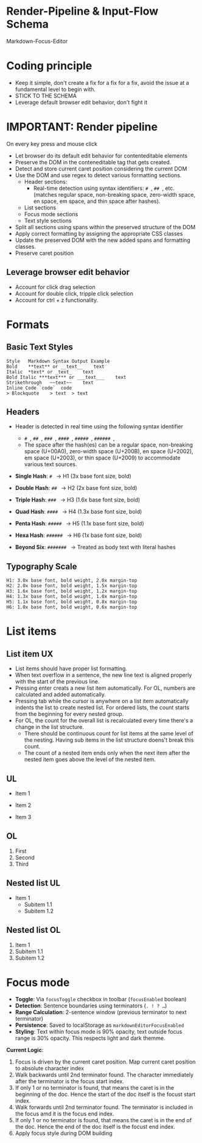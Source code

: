 # Render-Pipeline & Input-Flow Schema
Markdown-Focus-Editor


# Coding principle
- Keep it simple, don't create a fix for a fix for a fix, avoid the issue at a fundamental level to begin with.
- STICK TO THE SCHEMA
- Leverage default browser edit behavior, don't fight it 


# IMPORTANT: Render pipeline
On every key press and mouse click
- Let browser do its default edit behavior for contenteditable elements
- Preserve the DOM in the conteneditable tag that gets created.
- Detect and store current caret position considering the current DOM
- Use the DOM and use regex to detect various formatting sections.
  - Header sections:
    - Real-time detection using syntax identifiers: `# `, `## `, etc. (matches regular space, non-breaking space, zero-width space, en space, em space, and thin space after hashes).
  - List sections
  - Focus mode sections
  - Text style sections
- Split all sections using spans within the preserved structure of the DOM
- Apply correct formatting by assigning the appropriate CSS classes
- Update the preserved DOM with the new added spans and formatting classes.
- Preserve caret position

## Leverage browser edit behavior
- Account for click drag selection
- Account for double click, tripple click selection
- Account for ctrl + z functionality.

# Formats
## Basic Text Styles
```
Style	Markdown Syntax	Output Example
Bold	**text** or __text__	text
Italic	*text* or _text_	text
Bold Italic	***text*** or ___text___	text
Strikethrough	~~text~~	text
Inline Code	`code`	code
> Blockquote	> text	> text
```

## Headers

- Header is detected in real time using the following syntax identifier
  - `# `, `## `, `### `, `#### `, `##### `, `###### `,
  - The space after the hash(es) can be a regular space, non-breaking space (U+00A0), zero-width space (U+200B), en space (U+2002), em space (U+2003), or thin space (U+2009) to accommodate various text sources.

- **Single Hash**: `# ` → H1 (3x base font size, bold)
- **Double Hash**: `## ` → H2 (2x base font size, bold)  
- **Triple Hash**: `### ` → H3 (1.6x base font size, bold)
- **Quad Hash**: `#### ` → H4 (1.3x base font size, bold)
- **Penta Hash**: `##### ` → H5 (1.1x base font size, bold)
- **Hexa Hash**: `###### ` → H6 (1x base font size, bold)
- **Beyond Six**: `####### ` → Treated as body text with literal hashes

## Typography Scale
```
H1: 3.0x base font, bold weight, 2.0x margin-top
H2: 2.0x base font, bold weight, 1.5x margin-top  
H3: 1.6x base font, bold weight, 1.2x margin-top
H4: 1.3x base font, bold weight, 1.0x margin-top
H5: 1.1x base font, bold weight, 0.8x margin-top
H6: 1.0x base font, bold weight, 0.6x margin-top
```


# List items

## List item UX
- List items should have proper list formatting.
- When text overflow in a sentence, the new line text is aligned properly with the start of the previous line.
- Pressing enter creats a new list item automatically. For OL, numbers are calculated and added automatically.
- Pressing tab while the cursor is anywhere on a list item automatically indents the list to create nested list. For ordered lists, the count starts from the beginning for every nested group.
- For OL, the count for the overall list is recalculated every time there's a change in the list structure.
  - There should be continuous count for list items at the same level of the nesting. Having sub items in the list structure doens't break this count.
  - The count of a nested item ends only when the next item after the nested item goes above the level of the nested item.

## UL
- Item 1
* Item 2
+ Item 3


## OL
1. First
2. Second
3. Third

## Nested list UL
- Item 1
  - Subitem 1.1
  - Subitem 1.2

## Nested list OL
1. Item 1
  1. Subitem 1.1
  2. Subitem 1.2


# Focus mode

- **Toggle**: Via `focusToggle` checkbox in toolbar (`focusEnabled` boolean)
- **Detection**: Sentence boundaries using terminators (`. ! ? …`)
- **Range Calculation**: 2-sentence window (previous terminator to next terminator)
- **Persistence**: Saved to localStorage as `markdownEditorFocusEnabled`
- **Styling**: Text within focus mode is 90% opacity, text outside focus range is 30% opacity. This respects light and dark themme.

**Current Logic**:
1. Focus is driven by the current caret position. Map current caret position to absolute character index
2. Walk backwards until 2nd terminator found. The character immediately after the terminator is the focus start index.
  1. If only 1 or no terminator is found, that means the caret is in the beginning of the doc. Hence the start of the doc itself is the focust start index.
3. Walk forwards until 2nd terminator found. The terminator is included in the focus amd it is the focus end index.
  1. If only 1 or no terminator is found, that means the caret is in the end of the doc. Hence the end of the doc itself is the focust end index.
4. Apply focus style during DOM building


